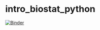 # intro_biostat_python

[![Binder](https://mybinder.org/badge_logo.svg)](https://mybinder.org/v2/gh/emilljungberg/intro_biostat_python/HEAD)
